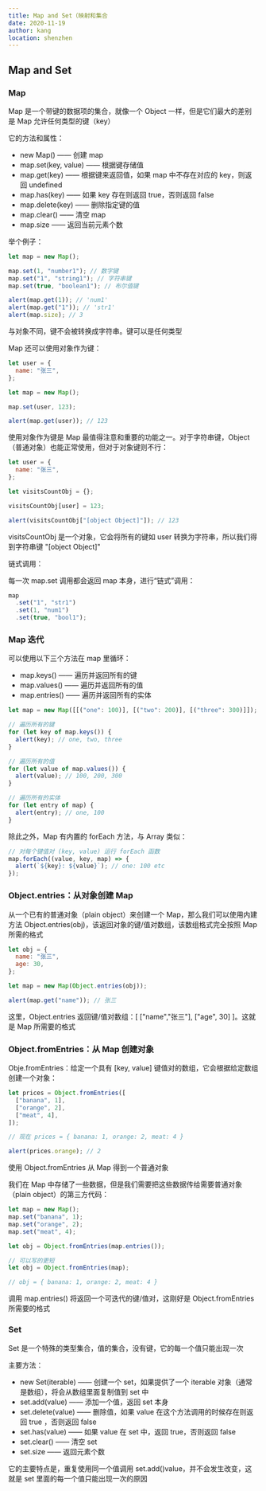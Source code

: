 ```yaml
---
title: Map and Set（映射和集合
date: 2020-11-19
author: kang
location: shenzhen
---
```


## Map and Set

### Map

Map 是一个带键的数据项的集合，就像一个 Object 一样，但是它们最大的差别是 Map 允许任何类型的键（key）

它的方法和属性：

- new Map() —— 创建 map
- map.set(key, value) —— 根据键存储值
- map.get(key) —— 根据键来返回值，如果 map 中不存在对应的 key，则返回 undefined
- map.has(key) —— 如果 key 存在则返回 true，否则返回 false
- map.delete(key) —— 删除指定键的值
- map.clear() —— 清空 map
- map.size —— 返回当前元素个数

举个例子：

```javascript
let map = new Map();

map.set(1, "number1"); // 数字键
map.set("1", "string1"); // 字符串键
map.set(true, "boolean1"); // 布尔值键

alert(map.get(1)); // 'num1'
alert(map.get("1")); // 'str1'
alert(map.size); // 3
```

与对象不同，键不会被转换成字符串。键可以是任何类型

Map 还可以使用对象作为键：

```javascript
let user = {
  name: "张三",
};

let map = new Map();

map.set(user, 123);

alert(map.get(user)); // 123
```

使用对象作为键是 Map 最值得注意和重要的功能之一。对于字符串键，Object（普通对象）也能正常使用，但对于对象键则不行：

```javascript
let user = {
  name: "张三",
};

let visitsCountObj = {};

visitsCountObj[user] = 123;

alert(visitsCountObj["[object Object]"]); // 123
```

visitsCountObj 是一个对象，它会将所有的键如 user 转换为字符串，所以我们得到字符串键 "[object Object]"

链式调用：

每一次 map.set 调用都会返回 map 本身，进行“链式”调用：

```javascript
map
  .set("1", "str1")
  .set(1, "num1")
  .set(true, "bool1");
```

### Map 迭代

可以使用以下三个方法在 map 里循环：

- map.keys() —— 遍历并返回所有的键
- map.values() —— 遍历并返回所有的值
- map.entries() —— 遍历并返回所有的实体

```javascript
let map = new Map([[("one": 100)], [("two": 200)], [("three": 300)]]);

// 遍历所有的键
for (let key of map.keys()) {
  alert(key); // one, two, three
}

// 遍历所有的值
for (let value of map.values()) {
  alert(value); // 100, 200, 300
}

// 遍历所有的实体
for (let entry of map) {
  alert(entry); // one, 100
}
```

除此之外，Map 有内置的 forEach 方法，与 Array 类似：

```javascript
// 对每个键值对 (key, value) 运行 forEach 函数
map.forEach((value, key, map) => {
  alert(`${key}: ${value}`); // one: 100 etc
});
```

### Object.entries：从对象创建 Map

从一个已有的普通对象（plain object）来创建一个 Map，那么我们可以使用内建方法 Object.entries(obj)，该返回对象的键/值对数组，该数组格式完全按照 Map 所需的格式

```javascript
let obj = {
  name: "张三",
  age: 30,
};

let map = new Map(Object.entries(obj));

alert(map.get("name")); // 张三
```

这里，Object.entries 返回键/值对数组：[ ["name","张三"], ["age", 30] ]。这就是 Map 所需要的格式

### Object.fromEntries：从 Map 创建对象

Obje.fromEntries：给定一个具有 [key, value] 键值对的数组，它会根据给定数组创建一个对象：

```javascript
let prices = Object.fromEntries([
  ["banana", 1],
  ["orange", 2],
  ["meat", 4],
]);

// 现在 prices = { banana: 1, orange: 2, meat: 4 }

alert(prices.orange); // 2
```

使用 Object.fromEntries 从 Map 得到一个普通对象

我们在 Map 中存储了一些数据，但是我们需要把这些数据传给需要普通对象（plain object）的第三方代码：

```javascript
let map = new Map();
map.set("banana", 1);
map.set("orange", 2);
map.set("meat", 4);

let obj = Object.fromEntries(map.entries());

// 可以写的更短
let obj = Object.fromEntries(map);

// obj = { banana: 1, orange: 2, meat: 4 }
```

调用 map.entries() 将返回一个可迭代的键/值对，这刚好是 Object.fromEntries 所需要的格式

### Set

Set 是一个特殊的类型集合，值的集合，没有键，它的每一个值只能出现一次

主要方法：

- new Set(iterable) —— 创建一个 set，如果提供了一个 iterable 对象（通常是数组），将会从数组里面复制值到 set 中
- set.add(value) —— 添加一个值，返回 set 本身
- set.delete(value) —— 删除值，如果 value 在这个方法调用的时候存在则返回 true ，否则返回 false
- set.has(value) —— 如果 value 在 set 中，返回 true，否则返回 false
- set.clear() —— 清空 set
- set.size —— 返回元素个数

它的主要特点是，重复使用同一个值调用 set.add()value，并不会发生改变，这就是 set 里面的每一个值只能出现一次的原因
